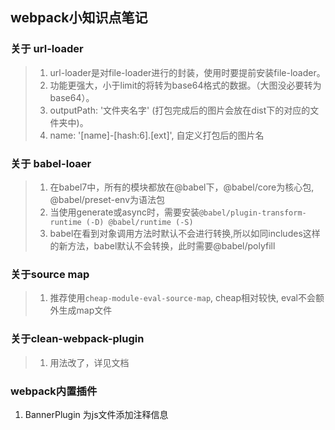 ## webpack小知识点笔记

### 关于 url-loader
> 1. url-loader是对file-loader进行的封装，使用时要提前安装file-loader。
> 2. 功能更强大，小于limit的将转为base64格式的数据。（大图没必要转为base64）。
> 3. outputPath: '文件夹名字' (打包完成后的图片会放在dist下的对应的文件夹中)。
> 4. name: '[name]-[hash:6].[ext]', 自定义打包后的图片名

### 关于 babel-loaer
> 1. 在babel7中，所有的模块都放在@babel下，@babel/core为核心包, @babel/preset-env为语法包
> 2. 当使用generate或async时，需要安装`@babel/plugin-transform-runtime (-D) @babel/runtime (-S)`
> 3. babel在看到对象调用方法时默认不会进行转换,所以如同includes这样的新方法，babel默认不会转换，此时需要@babel/polyfill

### 关于source map
> 1. 推荐使用`cheap-module-eval-source-map`, cheap相对较快, eval不会额外生成map文件

### 关于clean-webpack-plugin
> 1. 用法改了，详见文档

### webpack内置插件
1. BannerPlugin 为js文件添加注释信息

